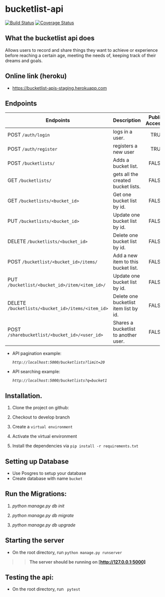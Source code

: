 # bucketlist-api

[![Build Status](https://travis-ci.org/jmnyarega/bucket_list_app.svg?branch=develop)](https://travis-ci.org/jmnyarega/bucket_list_app)
[![Coverage Status](https://coveralls.io/repos/github/jmnyarega/bucket-list-flask-api/badge.svg?branch=master)](https://coveralls.io/github/jmnyarega/bucket-list-flask-api?branch=develop)

## What the bucketlist api does
Allows users  to record and share things they want to achieve or experience before reaching a certain age, meeting the needs of, keeping track of their dreams and goals.

## Online link (heroku)

- https://bucketlist-apis-staging.herokuapp.com

## Endpoints

|  Endpoints | Description  | Public Access |
| --- | :--- | ---: |
| POST  `/auth/login`  | logs in  a user. | TRUE
| POST  `/auth/register`  | registers a new user | TRUE
| POST  `/bucketlists/`  | Adds a bucket list.| FALSE
| GET  `/bucketlists/`   | gets all the created bucket lists.| FALSE
| GET  `/bucketlists/<bucket_id>`  | Get one bucket list by id. | FALSE
| PUT  `/bucketlists/<bucket_id>`  | Update one bucket list by id. | FALSE
| DELETE   `/bucketlists/<bucket_id>`  | Delete one bucket list by id. | FALSE
| POST  `/bucketlist/<bucket_id>/items/`  | Add a new item to this bucket list.| FALSE
| PUT  `/bucketlist/<bucket_id>/item/<item_id>/`  | Update one bucket list by id.   | FALSE          
| DELETE  `/bucketlists/<bucket_id>/items/<item_id>` |  Delete one bucketlist item list by id. | FALSE
| POST  `/sharebucketlist/<bucket_id>/<user_id>` |  Shares a bucketlist to another user. | FALSE

- API pagination example: 

    _`http://localhost:5000/bucketlists?limit=20`_

- API searching example: 

    _`http://localhost:5000/bucketlists?q=bucket1`_


## Installation.

1. Clone the project on github: 

2. Checkout to develop branch

3. Create a `virtual environment` 

4. Activate the virtual environment

5. Install the dependencies via `pip install -r requirements.txt`

## Setting up Database

- Use Posgres to setup your database
- Create database with name   `bucket`

## Run the Migrations:

1. _python  manage.py db init_

2. _python  manage.py db migrate_

3. _python  manage.py db upgrade_

## Starting the server
- On the root directory, run `python manage.py runserver`

>> **The server should be running on [http://127.0.0.1:5000]**


## Testing the api:

- On the root directory, run ` pytest`
